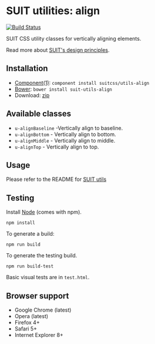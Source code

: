 # SUIT utilities: align

[![Build Status](https://secure.travis-ci.org/user/suit-align.png?branch=master)](http://travis-ci.org/user/suit-align)

SUIT CSS utility classes for vertically aligning elements.

Read more about [SUIT's design principles](https://github.com/suitcss/suit/).

## Installation

* [Component(1)](http://component.io/): `component install suitcss/utils-align`
* [Bower](http://bower.io/): `bower install suit-utils-align`
* Download: [zip](https://github.com/user/suit-utils-align/zipball/master)

## Available classes

* `u-alignBaseline` -Vertically align to baseline.
* `u-alignBottom` - Vertically align to bottom.
* `u-alignMiddle` - Vertically align to middle.
* `u-alignTop` - Vertically align to top.

## Usage

Please refer to the README for [SUIT utils](https://github.com/suitcss/utils/)

## Testing

Install [Node](http://nodejs.org) (comes with npm).

```
npm install
```

To generate a build:

```
npm run build
```

To generate the testing build.

```
npm run build-test
```

Basic visual tests are in `test.html`.

## Browser support

* Google Chrome (latest)
* Opera (latest)
* Firefox 4+
* Safari 5+
* Internet Explorer 8+
